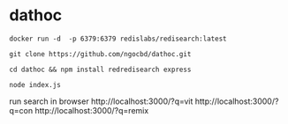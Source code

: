 # dathoc
``
docker run -d  -p 6379:6379 redislabs/redisearch:latest
``

``
git clone https://github.com/ngocbd/dathoc.git
``

``
cd dathoc && npm install redredisearch express
``

``
node index.js
``

run search in browser 
http://localhost:3000/?q=vit
http://localhost:3000/?q=con
http://localhost:3000/?q=remix
